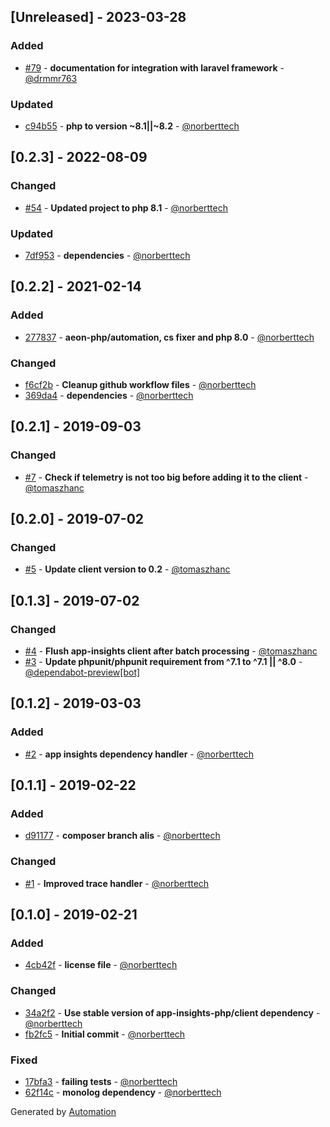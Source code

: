 ## [Unreleased] - 2023-03-28

### Added
- [#79](https://github.com/app-insights-php/monolog-handler/pull/79) - **documentation for integration with laravel framework** - [@drmmr763](https://github.com/drmmr763)

### Updated
- [c94b55](https://github.com/app-insights-php/monolog-handler/commit/c94b554d6910217b109618c4f4076a49dbefb7ea) - **php to version ~8.1||~8.2** - [@norberttech](https://github.com/norberttech)

## [0.2.3] - 2022-08-09

### Changed
- [#54](https://github.com/app-insights-php/monolog-handler/pull/54) - **Updated project to php 8.1** - [@norberttech](https://github.com/norberttech)

### Updated
- [7df953](https://github.com/app-insights-php/monolog-handler/commit/7df9538962ad8314492720852eca00b77b7f9648) - **dependencies** - [@norberttech](https://github.com/norberttech)

## [0.2.2] - 2021-02-14

### Added
- [277837](https://github.com/app-insights-php/monolog-handler/commit/277837cc3a2b9c3fe0302f5a260958c1b5f60fa2) - **aeon-php/automation, cs fixer and php 8.0** - [@norberttech](https://github.com/norberttech)

### Changed
- [f6cf2b](https://github.com/app-insights-php/monolog-handler/commit/f6cf2bde9a59a3faeeead40c80ecea6e2c8f4718) - **Cleanup github workflow files** - [@norberttech](https://github.com/norberttech)
- [369da4](https://github.com/app-insights-php/monolog-handler/commit/369da4b4535c18e8ab571c28dbf1e22caa046beb) - **dependencies** - [@norberttech](https://github.com/norberttech)

## [0.2.1] - 2019-09-03

### Changed
- [#7](https://github.com/app-insights-php/monolog-handler/pull/7) - **Check if telemetry is not too big before adding it to the client** - [@tomaszhanc](https://github.com/tomaszhanc)

## [0.2.0] - 2019-07-02

### Changed
- [#5](https://github.com/app-insights-php/monolog-handler/pull/5) - **Update client version to 0.2** - [@tomaszhanc](https://github.com/tomaszhanc)

## [0.1.3] - 2019-07-02

### Changed
- [#4](https://github.com/app-insights-php/monolog-handler/pull/4) - **Flush app-insights client after batch processing** - [@tomaszhanc](https://github.com/tomaszhanc)
- [#3](https://github.com/app-insights-php/monolog-handler/pull/3) - **Update phpunit/phpunit requirement from ^7.1 to ^7.1 || ^8.0** - [@dependabot-preview[bot]](https://github.com/apps/dependabot-preview)

## [0.1.2] - 2019-03-03

### Added
- [#2](https://github.com/app-insights-php/monolog-handler/pull/2) - **app insights dependency handler** - [@norberttech](https://github.com/norberttech)

## [0.1.1] - 2019-02-22

### Added
- [d91177](https://github.com/app-insights-php/monolog-handler/commit/d91177d437dda37c4afefc05b6b47e5bb40ec331) - **composer branch alis** - [@norberttech](https://github.com/norberttech)

### Changed
- [#1](https://github.com/app-insights-php/monolog-handler/pull/1) - **Improved trace handler** - [@norberttech](https://github.com/norberttech)

## [0.1.0] - 2019-02-21

### Added
- [4cb42f](https://github.com/app-insights-php/monolog-handler/commit/4cb42f38d5ab6d992be70321b7f6515e2d36a236) - **license file** - [@norberttech](https://github.com/norberttech)

### Changed
- [34a2f2](https://github.com/app-insights-php/monolog-handler/commit/34a2f2e73cdc511b3783275e53578c378ae54435) - **Use stable version of app-insights-php/client dependency** - [@norberttech](https://github.com/norberttech)
- [fb2fc5](https://github.com/app-insights-php/monolog-handler/commit/fb2fc5e68896bb60248ae452f52bc9376d518122) - **Initial commit** - [@norberttech](https://github.com/norberttech)

### Fixed
- [17bfa3](https://github.com/app-insights-php/monolog-handler/commit/17bfa39d31ccea8f936cbfcafab507e8c687f21c) - **failing tests** - [@norberttech](https://github.com/norberttech)
- [62f14c](https://github.com/app-insights-php/monolog-handler/commit/62f14c41431c60377d178ccda4a7a9875cc46b46) - **monolog dependency** - [@norberttech](https://github.com/norberttech)

Generated by [Automation](https://github.com/aeon-php/automation)